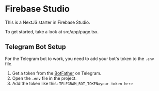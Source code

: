 # Firebase Studio

This is a NextJS starter in Firebase Studio.

To get started, take a look at src/app/page.tsx.

## Telegram Bot Setup

For the Telegram bot to work, you need to add your bot's token to the `.env` file.

1.  Get a token from the [BotFather](https://t.me/botfather) on Telegram.
2.  Open the `.env` file in the project.
3.  Add the token like this: `TELEGRAM_BOT_TOKEN=your-token-here`
